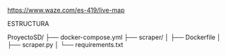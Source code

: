 https://www.waze.com/es-419/live-map

ESTRUCTURA

ProyectoSD/
├── docker-compose.yml
├── scraper/
│   ├── Dockerfile
│   ├── scraper.py
│   └── requirements.txt
